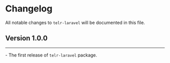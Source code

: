 # Changelog

All notable changes to `telr-laravel` will be documented in this file.
## Version 1.0.0
<hr>
- The first release of <code>telr-laravel</code> package.
